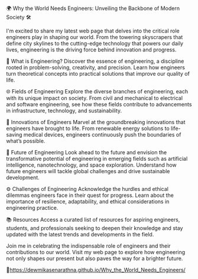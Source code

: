 🌍 Why the World Needs Engineers: Unveiling the Backbone of Modern Society 🛠️

I'm excited to share my latest web page that delves into the critical role engineers play in shaping our world. From the towering skyscrapers that define city skylines to the cutting-edge technology that powers our daily lives, engineering is the driving force behind innovation and progress.

🔧 What is Engineering?
Discover the essence of engineering, a discipline rooted in problem-solving, creativity, and precision. Learn how engineers turn theoretical concepts into practical solutions that improve our quality of life.

🌐 Fields of Engineering
Explore the diverse branches of engineering, each with its unique impact on society. From civil and mechanical to electrical and software engineering, see how these fields contribute to advancements in infrastructure, technology, and sustainability.

🚀 Innovations of Engineers
Marvel at the groundbreaking innovations that engineers have brought to life. From renewable energy solutions to life-saving medical devices, engineers continuously push the boundaries of what’s possible.

🔮 Future of Engineering
Look ahead to the future and envision the transformative potential of engineering in emerging fields such as artificial intelligence, nanotechnology, and space exploration. Understand how future engineers will tackle global challenges and drive sustainable development.

⚙️ Challenges of Engineering
Acknowledge the hurdles and ethical dilemmas engineers face in their quest for progress. Learn about the importance of resilience, adaptability, and ethical considerations in engineering practice.

📚 Resources
Access a curated list of resources for aspiring engineers, students, and professionals seeking to deepen their knowledge and stay updated with the latest trends and developments in the field.

Join me in celebrating the indispensable role of engineers and their contributions to our world. Visit my web page to explore how engineering not only shapes our present but also paves the way for a brighter future.

🔗https://dewmikasenarathna.github.io/Why_the_World_Needs_Engineers/
